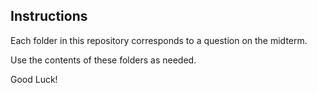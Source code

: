 ## Instructions

Each folder in this repository corresponds to a question on the midterm.  

Use the contents of these folders as needed.

Good Luck!

